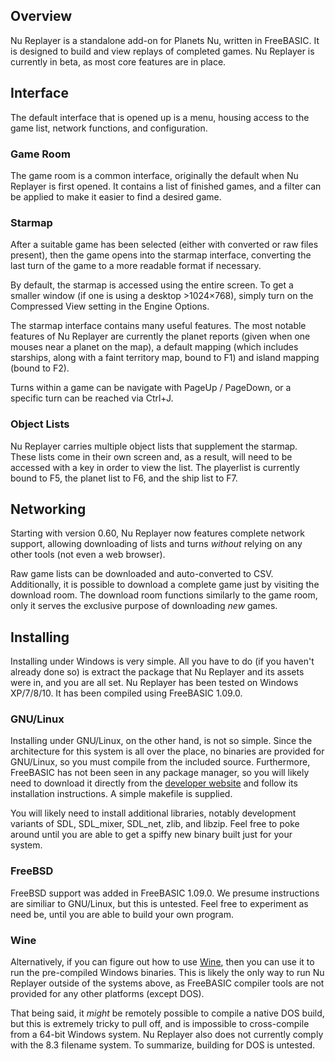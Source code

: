 ## Overview
Nu Replayer is a standalone add-on for Planets Nu, written in FreeBASIC. It is designed to build and view replays of completed games. Nu Replayer is currently in beta, as most core features are in place.

## Interface ##
The default interface that is opened up is a menu, housing access to the game list, network functions, and configuration.

### Game Room ###
The game room is a common interface, originally the default when Nu Replayer is first opened. It contains a list of finished games, and a filter can be applied to make it easier to find a desired game.

### Starmap ###
After a suitable game has been selected (either with converted or raw files present), then the game opens into the starmap interface, converting the last turn of the game to a more readable format if necessary.

By default, the starmap is accessed using the entire screen. To get a smaller window (if one is using a desktop &gt;1024&times;768), simply turn on the Compressed View setting in the Engine Options.

The starmap interface contains many useful features. The most notable features of Nu Replayer are currently the planet reports (given when one mouses near a planet on the map), a default mapping (which includes starships, along with a faint territory map, bound to F1) and island mapping (bound to F2).

Turns within a game can be navigate with PageUp / PageDown, or a specific turn can be reached via Ctrl+J.

### Object Lists ###
Nu Replayer carries multiple object lists that supplement the starmap. These lists come in their own screen and, as a result, will need to be accessed with a key in order to view the list. The playerlist is currently bound to F5, the planet list to F6, and the ship list to F7.

## Networking ##
Starting with version 0.60, Nu Replayer now features complete network support, allowing downloading of lists and turns *without* relying on any other tools (not even a web browser).

Raw game lists can be downloaded and auto-converted to CSV. Additionally, it is possible to download a complete game just by visiting the download room. The download room functions similarly to the game room, only it serves the exclusive purpose of downloading *new* games.

## Installing ##
Installing under Windows is very simple. All you have to do (if you haven't already done so) is extract the package that Nu Replayer and its assets were in, and you are all set. Nu Replayer has been tested on Windows XP/7/8/10. It has been compiled using FreeBASIC 1.09.0.

### GNU/Linux ###
Installing under GNU/Linux, on the other hand, is not so simple. Since the architecture for this system is all over the place, no binaries are provided for GNU/Linux, so you must compile from the included source. Furthermore, FreeBASIC has not been seen in any package manager, so you will likely need to download it directly from the <a href="http://www.freebasic.net">developer website</a> and follow its installation instructions. A simple makefile is supplied.

You will likely need to install additional libraries, notably development variants of SDL, SDL_mixer, SDL_net, zlib, and libzip. Feel free to poke around until you are able to get a spiffy new binary built just for your system.

### FreeBSD ###
FreeBSD support was added in FreeBASIC 1.09.0. We presume instructions are similiar to GNU/Linux, but this is untested. Feel free to experiment as need be, until you are able to build your own program.

### Wine ###
Alternatively, if you can figure out how to use [Wine](http://www.winehq.org/), then you can use it to run the pre-compiled Windows binaries. This is likely the only way to run Nu Replayer outside of the systems above, as FreeBASIC compiler tools are not provided for any other platforms (except DOS).

That being said, it *might* be remotely possible to compile a native DOS build, but this is extremely tricky to pull off, and is impossible to cross-compile from a 64-bit Windows system. Nu Replayer also does not currently comply with the 8.3 filename system. To summarize, building for DOS is untested.
